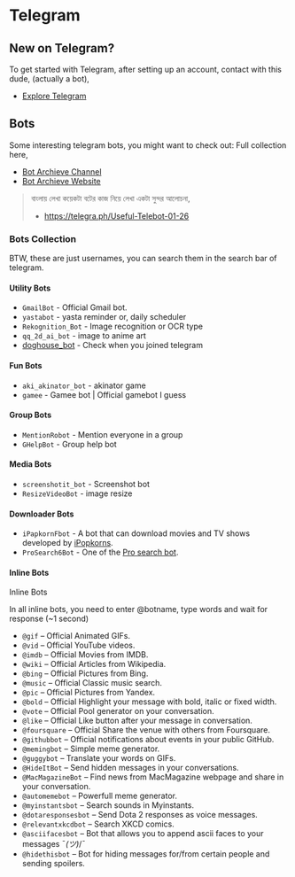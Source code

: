 # Telegram

## New on Telegram?

To get started with Telegram, after setting up an account, contact with this dude, (actually a bot),

- [Explore Telegram](https://t.me/ExploreTelegramBot)

## Bots

Some interesting telegram bots, you might want to check out:
Full collection here,

- [Bot Archieve Channel](https://t.me/BotsArchive)
- [Bot Archieve Website](https://botsarchive.com/)

> বাংলায় লেখা কয়েকটা বটের কাজ নিয়ে লেখা একটা সুন্দর আলোচনা,
> - <https://telegra.ph/Useful-Telebot-01-26>

### Bots Collection

BTW, these are just usernames, you can search them in the search bar of telegram.

#### Utility Bots

- `GmailBot` - Official Gmail bot.
- `yastabot` - yasta reminder or, daily scheduler
- `Rekognition_Bot` - Image recognition or OCR type
- `qq_2d_ai_bot` - image to anime art
- [doghouse_bot](https://t.me/dogshouse_bot/join?startapp=dcF42BNqTHCIxq-8D_j-Qw) - Check when you joined telegram

#### Fun Bots

- `aki_akinator_bot` - akinator game
- `gamee` - Gamee bot | Official gamebot I guess

#### Group Bots

- `MentionRobot` - Mention everyone in a group
- `GHelpBot` - Group help bot

#### Media Bots

- `screenshotit_bot` - Screenshot bot
- `ResizeVideoBot` - image resize

#### Downloader Bots

- `iPapkornFbot` - A bot that can download movies and TV shows developed by [iPopkorns](https://t.me/iPopkorns).
- `ProSearch6Bot` - One of the [Pro search bot](https://t.me/+8pxMRAzhfCE2MWQ1).

#### Inline Bots

Inline Bots

In all inline bots, you need to enter @botname, type words and wait for response (~1 second)

- `@gif` – Official Animated GIFs.
- `@vid` – Official YouTube videos.
- `@imdb` – Official Movies from IMDB.
- `@wiki` – Official Articles from Wikipedia.
- `@bing` – Official Pictures from Bing.
- `@music` – Official Classic music search.
- `@pic` – Official Pictures from Yandex.
- `@bold` – Official Highlight your message with bold, italic or fixed width.
- `@vote` – Official Pool generator on your conversation.
- `@like` – Official Like button after your message in conversation.
- `@foursquare` – Official Share the venue with others from Foursquare.
- `@githubbot` – Official notifications about events in your public GitHub.
- `@memingbot` – Simple meme generator.
- `@guggybot` – Translate your words on GIFs.
- `@HideItBot` – Send hidden messages in your conversations.
- `@MacMagazineBot` – Find news from MacMagazine webpage and share in your conversation.
- `@automemebot` – Powerfull meme generator.
- `@myinstantsbot` – Search sounds in Myinstants.
- `@dotaresponsesbot` – Send Dota 2 responses as voice messages.
- `@relevantxkcdbot` – Search XKCD comics.
- `@asciifacesbot` – Bot that allows you to append ascii faces to your messages ¯_(ツ)_/¯
- `@hidethisbot` – Bot for hiding messages for/from certain people and sending spoilers.

